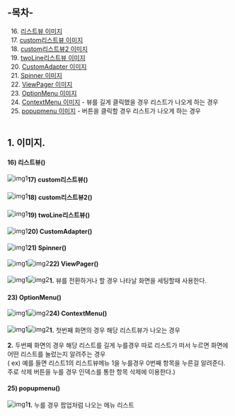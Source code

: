 ## -목차-
&nbsp;&nbsp;16.  [리스트뷰 이미지](https://github.com/diqksrk/android-kotlin-practice#16-리스트뷰)<br>
&nbsp;&nbsp;17.  [custom리스트뷰 이미지](https://github.com/diqksrk/android-kotlin-practice#17-custom리스트뷰)<br>
&nbsp;&nbsp;18.  [custom리스트뷰2 이미지](https://github.com/diqksrk/android-kotlin-practice#18-custom리스트뷰2)<br>
&nbsp;&nbsp;19.  [twoLine리스트뷰 이미지](https://github.com/diqksrk/android-kotlin-practice#19-twoLine리스트뷰)<br>
&nbsp;&nbsp;20.  [CustomAdapter 이미지](https://github.com/diqksrk/android-kotlin-practice#20-CustomAdapter)<br>
&nbsp;&nbsp;21.  [Spinner 이미지](https://github.com/diqksrk/android-kotlin-practice#21-Spinner)<br>
&nbsp;&nbsp;22.  [ViewPager 이미지](https://github.com/diqksrk/android-kotlin-practice#22-ViewPager)<br>
&nbsp;&nbsp;23.  [OptionMenu 이미지](https://github.com/diqksrk/android-kotlin-practice#23-OptionMenu)<br>
&nbsp;&nbsp;24.  [ContextMenu 이미지](https://github.com/diqksrk/android-kotlin-practice#24-ContextMenu) - 뷰를 길게 클릭했을 경우 리스트가 나오게 하는 경우<br>
&nbsp;&nbsp;25.  [popupmenu 이미지](https://github.com/diqksrk/android-kotlin-practice#25-popupmenu) - 버튼을 클릭할 경우  리스트가 나오게 하는 경우<br>
<br>
## 1. 이미지.

#### 16) 리스트뷰()

<p align="center">
<img src="img/img_16listView.JPG" style="float:left;" alt="img1">
<p/>

#### 17) custom리스트뷰()

<p align="center">
<img src="img/img_17customListView.JPG" style="float:left;" alt="img1">
<p/>

#### 18) custom리스트뷰2()

<p align="center">
<img src="img/img_18customListView2.JPG" style="float:left;" alt="img1">
<p/>

#### 19) twoLine리스트뷰()

<p align="center">
<img src="img/img_19twoLineListView.JPG" style="float:left;" alt="img1">
<p/>

#### 20) CustomAdapter()

<p align="center">
<img src="img/img_20customAdapter.JPG" style="float:left;" alt="img1">
<p/>

#### 21) Spinner()

<p align="center">
  <img src="img/img_21spinner.JPG" style="float:left;" alt="img1">
  <img src="img/img_21spinner_2.JPG" style="float:left;" alt="img2">
<p/>

#### 22) ViewPager()

<p align="center">
<img src="img/img_22viewPager1.JPG" style="float:left;" alt="img1">
  <img src="img/img_22viewPager2.JPG" style="float:left;" alt="img2">
<p/>
<p><strong>1.</strong> 뷰를 전환하거나 할 경우 나타날 화면을 세팅할때 사용한다.</p>

#### 23) OptionMenu()

<p align="center">
<img src="img/img_23optionMenu1.JPG" style="float:left;" alt="img1">
  <img src="img/img_23optionMenu2.JPG" style="float:left;" alt="img2">
<p/>

#### 24) ContextMenu()

<p align="center">
<img src="img/img_24contextMenu1.JPG" style="float:left;" alt="img1">
  <img src="img/img_24contextMenu2.JPG" style="float:left;" alt="img2">
<p/>
<p><strong>1.</strong> 첫번째 화면의 경우 해당 리스트뷰가 나오는 경우</p>
<p><strong>2.</strong> 두번째 화면의 경우 해당 리스트를 길게 누를경우 따로 리스트가 떠서 누르면 화면에 어떤 리스트를 눌렀는지 알려주는 경우<br/>( ex) 예를 들면 리스트1의 리스트뷰메뉴 1을 누를경우 0번째 항목을 누른걸 알려준다. 주로 삭제 버튼을 누를 경우 인덱스를 통한 항목 삭제에 이용한다.)</p>

#### 25) popupmenu()

<p align="center">
<img src="img/img_25popupmenu.JPG" style="float:left;" alt="img1">
<p/>
<p><strong>1.</strong> 누를 경우 팝업처럼 나오는 메뉴 리스트</p>
